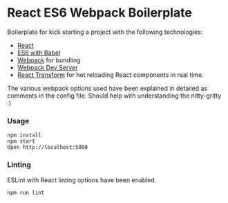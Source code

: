 # React ES6 Webpack Boilerplate

Boilerplate for kick starting a project with the following technologies:
* [React](https://github.com/facebook/react)
* [ES6 with Babel](http://babeljs.io)
* [Webpack](http://webpack.github.io) for bundling
* [Webpack Dev Server](http://webpack.github.io/docs/webpack-dev-server.html)
* [React Transform](https://github.com/gaearon/react-transform-hmr) for hot reloading React components in real time.

The various webpack options used have been explained in detailed as comments in the config file. Should help with understanding the nitty-gritty :)


### Usage

```
npm install
npm start
Open http://localhost:5000
```

### Linting

ESLint with React linting options have been enabled.

```
npm run lint
```

